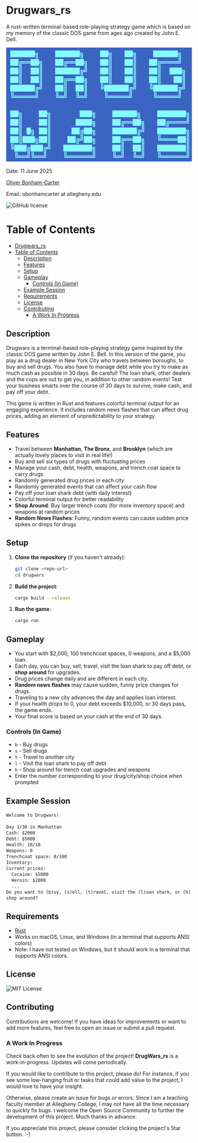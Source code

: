 # Drugwars_rs

A rust-written terminal-based role-playing strategy game which is based on my memory of the classic DOS game from ages ago created by John E. Dell.

![logo](graphics/drugwars_logo.png)

Date: 11 June 2025

[Oliver Bonham-Carter](https://www.oliverbonhamcarter.com/)

Email: obonhamcarter at allegheny.edu

![GitHub license](https://img.shields.io/bower/l/bootstrap)

# Table of Contents
- [Drugwars\_rs](#drugwars_rs)
- [Table of Contents](#table-of-contents)
  - [Description](#description)
  - [Features](#features)
  - [Setup](#setup)
  - [Gameplay](#gameplay)
    - [Controls (In Game)](#controls-in-game)
  - [Example Session](#example-session)
  - [Requirements](#requirements)
  - [License](#license)
  - [Contributing](#contributing)
    - [A Work In Progress](#a-work-in-progress)


## Description

Drugwars is a terminal-based role-playing strategy game inspired by the classic DOS game written by John E. Bell. In this version of the game, you play as a drug dealer in New York City who travels between boroughs, to buy and sell drugs. You also have to manage debt while you try to make as much cash as possible in 30 days. Be careful! The loan shark, other dealers and the cops are out to get you, in addition to other random events! Test your business smarts over the course of 30 days to survive, make cash, and pay off your debt. 

This game is written in Rust and features colorful terminal output for an engaging experience. It includes random news flashes that can affect drug prices, adding an element of unpredictability to your strategy.

## Features

- Travel between **Manhattan**, **The Bronx**, and **Brooklyn** (which are actually lovely places to visit in real life!)
- Buy and sell six types of drugs with fluctuating prices
- Manage your cash, debt, health, weapons, and trench coat space to carry drugs
- Randomly generated drug prices in each city
- Randomly generated events that can affect your cash flow
- Pay off your loan shark debt (with daily interest)
- Colorful terminal output for better readability
- **Shop Around**: Buy larger trench coats (for more inventory space) and weapons at random prices
- **Random News Flashes**: Funny, random events can cause sudden price spikes or drops for drugs

## Setup

1. **Clone the repository** (if you haven't already):

   ```zsh
   git clone <repo-url>
   cd drugwars
   ```

2. **Build the project**:

   ```zsh
   cargo build --release
   ```

3. **Run the game**:

   ```zsh
   cargo run
   ```

## Gameplay

- You start with $2,000, 100 trenchcoat spaces, 0 weapons, and a $5,000 loan.
- Each day, you can buy, sell, travel, visit the loan shark to pay off debt, or **shop around** for upgrades.
- Drug prices change daily and are different in each city.
- **Random news flashes** may cause sudden, funny price changes for drugs.
- Traveling to a new city advances the day and applies loan interest.
- If your health drops to 0, your debt exceeds $10,000, or 30 days pass, the game ends.
- Your final score is based on your cash at the end of 30 days.

### Controls (In Game)

- `b` - Buy drugs
- `s` - Sell drugs
- `t` - Travel to another city
- `l` - Visit the loan shark to pay off debt
- `h` - Shop around for trench coat upgrades and weapons
- Enter the number corresponding to your drug/city/shop choice when prompted

## Example Session

```text
Welcome to Drugwars!

Day 1/30 in Manhattan
Cash: $2000
Debt: $5000
Health: 10/10
Weapons: 0
Trenchcoat space: 0/100
Inventory:
Current prices:
  Cocaine: $5000
  Heroin: $2000
  ...
Do you want to (b)uy, (s)ell, (t)ravel, visit the (l)oan shark, or (h) shop around?
```

## Requirements

- [Rust](https://www.rust-lang.org/tools/install)
- Works on macOS, Linux, and Windows (in a terminal that supports ANSI colors)
 - Note: I have not tested on Windows, but it should work in a terminal that supports ANSI colors.

## License

![MIT License](https://img.shields.io/bower/l/bootstrap)

## Contributing

Contributions are welcome! If you have ideas for improvements or want to add more features, feel free to open an issue or submit a pull request.

### A Work In Progress

Check back often to see the evolution of the project! **DrugWars_rs** is a work-in-progress. Updates will come periodically.

If you would like to contribute to this project, please do! For instance, if you see some low-hanging fruit or tasks that could add value to the project, I would love to have your insight.

Otherwise, please create an issue for bugs or errors. Since I am a teaching faculty member at Allegheny College, I may not have all the time necessary to quickly fix bugs. I welcome the Open Source Community to further the development of this project. Much thanks in advance.

If you appreciate this project, please consider clicking the project's Star button. :-)
